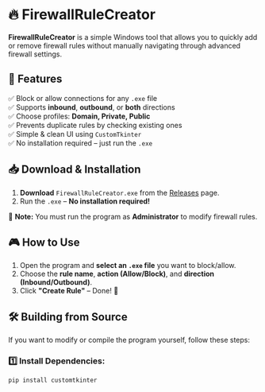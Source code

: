 # 🔥 FirewallRuleCreator

**FirewallRuleCreator** is a simple Windows tool that allows you to quickly add or remove firewall rules without manually navigating through advanced firewall settings.

## 🚀 Features
✅ Block or allow connections for any `.exe` file  
✅ Supports **inbound**, **outbound**, or **both** directions  
✅ Choose profiles: **Domain, Private, Public**  
✅ Prevents duplicate rules by checking existing ones  
✅ Simple & clean UI using `CustomTkinter`  
✅ No installation required – just run the `.exe`  

## 📥 Download & Installation
1. **Download** `FirewallRuleCreator.exe` from the [Releases](https://github.com/b0rx/FirewallRuleCreator/releases) page.  
2. Run the `.exe` – **No installation required!**  

🔴 **Note:** You must run the program as **Administrator** to modify firewall rules.

## 🎮 How to Use
1. Open the program and **select an `.exe` file** you want to block/allow.  
2. Choose the **rule name**, **action (Allow/Block)**, and **direction (Inbound/Outbound)**.  
3. Click **"Create Rule"** – Done! 🎉  

## 🛠 Building from Source
If you want to modify or compile the program yourself, follow these steps:

### 1️⃣ Install Dependencies:
```bash
pip install customtkinter
